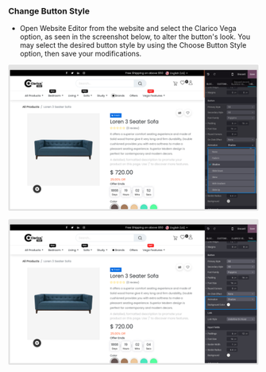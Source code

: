 
### Change Button Style



* Open Website Editor from the website and select the Clarico Vega option, as seen in the screenshot below, to alter the button's look. You may select the desired button style by using the Choose Button Style option, then save your modifications.


![](./images/bs1.png)

![](./images/bs2.png)



